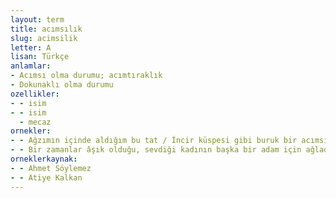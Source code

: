 ```yaml
---
layout: term
title: acımsılık
slug: acimsilik
letter: A
lisan: Türkçe
anlamlar:
- Acımsı olma durumu; acımtıraklık
- Dokunaklı olma durumu
ozellikler:
- - isim
- - isim
  - mecaz
ornekler:
- - Ağzımın içinde aldığım bu tat / İncir küspesi gibi buruk bir acımsılık bıraktı geride
- - Bir zamanlar âşık olduğu, sevdiği kadının başka bir adam için ağladığını görmek çok tuhaf gelmiş, dahası içinde kıskanmayla karışık bir acımsılık bırakmıştı.
orneklerkaynak:
- - Ahmet Söylemez
- - Atiye Kalkan
---
```

